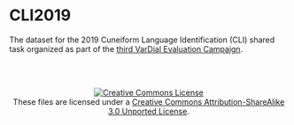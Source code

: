 # CLI2019
The dataset for the 2019 Cuneiform Language Identification (CLI) shared task organized as part of the <a href="https://sites.google.com/view/vardial2019/campaign">third VarDial Evaluation Campaign</a>.

<br><br>

<p align="center">
<a rel="license" href="http://creativecommons.org/licenses/by-sa/3.0/"><img alt="Creative Commons License" style="border-width:0" src="https://i.creativecommons.org/l/by-sa/3.0/88x31.png" /></a><br />These files are licensed under a <a rel="license" href="http://creativecommons.org/licenses/by-sa/3.0/">Creative Commons Attribution-ShareAlike 3.0 Unported License</a>.</p>
